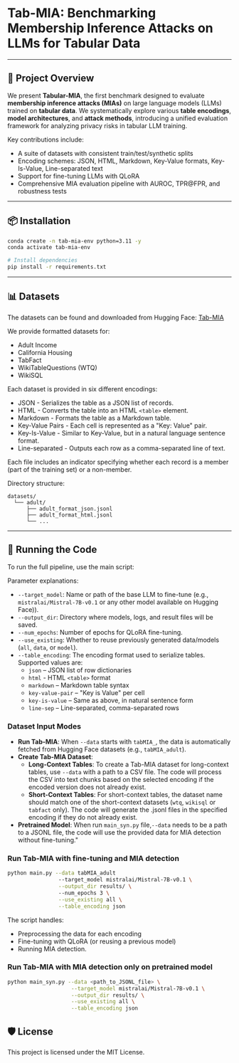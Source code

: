 # Tab-MIA: Benchmarking Membership Inference Attacks on LLMs for Tabular Data

[//]: # (This repository contains the official code and datasets for the paper:)

---

## 📄 Project Overview

We present **Tabular-MIA**, the first benchmark designed to evaluate **membership inference attacks (MIAs)** on large language models (LLMs) trained on **tabular data**. We systematically explore various **table encodings**, **model architectures**, and **attack methods**, introducing a unified evaluation framework for analyzing privacy risks in tabular LLM training.

Key contributions include:
- A suite of datasets with consistent train/test/synthetic splits
- Encoding schemes: JSON, HTML, Markdown, Key-Value formats, Key-Is-Value, Line-separated text
- Support for fine-tuning LLMs with QLoRA
- Comprehensive MIA evaluation pipeline with AUROC, TPR@FPR, and robustness tests

---

## 📦 Installation

```bash
conda create -n tab-mia-env python=3.11 -y
conda activate tab-mia-env

# Install dependencies
pip install -r requirements.txt
```
---

## 📊 Datasets

The datasets can be found and downloaded from Hugging Face: [Tab-MIA](https://huggingface.co/datasets/germane/Tab-MIA)

We provide formatted datasets for:

- Adult Income
- California Housing
- TabFact
- WikiTableQuestions (WTQ)
- WikiSQL

Each dataset is provided in six different encodings:
- JSON - Serializes the table as a JSON list of records.
- HTML - Converts the table into an HTML `<table>` element.
- Markdown - Formats the table as a Markdown table.
- Key-Value Pairs - Each cell is represented as a "Key: Value" pair.
- Key-Is-Value - Similar to Key-Value, but in a natural language sentence format.
- Line-separated - Outputs each row as a comma-separated line of text.


Each file includes an indicator specifying whether each record is a member (part of the training set) or a non-member.

Directory structure:
```
datasets/
  └── adult/
      ├── adult_format_json.jsonl
      ├── adult_format_html.jsonl
      └── ...
```

---

## 🚀 Running the Code

To run the full pipeline, use the main script:

Parameter explanations:
- `--target_model`: Name or path of the base LLM to fine-tune (e.g., `mistralai/Mistral-7B-v0.1` or any other model available on Hugging Face)).
- `--output_dir`: Directory where models, logs, and result files will be saved.
- `--num_epochs`: Number of epochs for QLoRA fine-tuning.
- `--use_existing`: Whether to reuse previously generated data/models (`all`, `data`, or `model`).
- `--table_encoding`: The encoding format used to serialize tables. Supported values are:
  - `json` – JSON list of row dictionaries
  - `html` - HTML `<table>` format
  - `markdown` – Markdown table syntax
  - `key-value-pair` – "Key is Value" per cell
  - `key-is-value` – Same as above, in natural sentence form
  - `line-sep` – Line-separated, comma-separated rows

### Dataset Input Modes 
- **Run Tab-MIA**: When `--data` starts with `tabMIA_`, the data is automatically fetched from Hugging Face datasets (e.g., `tabMIA_adult`).
- **Create Tab-MIA Dataset**:
  - **Long-Context Tables**: To create a Tab-MIA dataset for long-context tables, use `--data` with a path to a CSV file. The code will process the CSV into text chunks based on the selected encoding if the encoded version does not already exist.
  - **Short-Context Tables**: For short-context tables, the dataset name should match one of the short-context datasets (`wtq`, `wikisql` or `tabfact` only). The code will generate the .jsonl files in the specified encoding if they do not already exist.
- **Pretrained Model**: When run `main_syn.py` file,`--data` needs to be a path to a JSONL file, the code will use the provided data for MIA detection without fine-tuning."
### 

### Run Tab-MIA with fine-tuning and MIA detection
```bash
python main.py --data tabMIA_adult                
                --target_model mistralai/Mistral-7B-v0.1 \
                --output_dir results/ \            
                --num_epochs 3 \
                --use_existing all \
                --table_encoding json               
```
The script handles:
- Preprocessing the data for each encoding
- Fine-tuning with QLoRA (or reusing a previous model)
- Running MIA detection.


### Run Tab-MIA with MIA detection only on pretrained model
```bash
python main_syn.py --data <path_to_JSONL_file> \
                    --target_model mistralai/Mistral-7B-v0.1 \
                    --output_dir results/ \
                    --use_existing all \
                    --table_encoding json
```


[//]: # (## 📚 Citation)

[//]: # ()
[//]: # (If you use this work, please cite:)

[//]: # ()
[//]: # (```bibtex)

[//]: # (@article{german2025tabularmia,)

[//]: # (  title={Tabular-MIA: Benchmarking Membership Inference Attacks on LLMs for Tabular Data},)

[//]: # (  author={German, Eyal and Shechner, Daniel and Shabtai, Asaf},)

[//]: # (  journal={NeurIPS},)

[//]: # (  year={2025})

[//]: # (})

[//]: # (```)

[//]: # ()
[//]: # (---)

## 🛡 License

This project is licensed under the MIT License. 